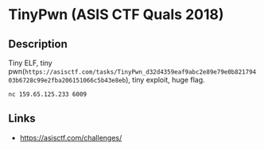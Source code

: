 # TinyPwn (ASIS CTF Quals 2018)

## Description
>>>
Tiny ELF, tiny pwn(`https://asisctf.com/tasks/TinyPwn_d32d4359eaf9abc2e89e79e0b82179403b6728c99e2fba206151066c5b43e8eb`), tiny exploit, huge flag.

`nc 159.65.125.233 6009`
>>>


## Links
* https://asisctf.com/challenges/
